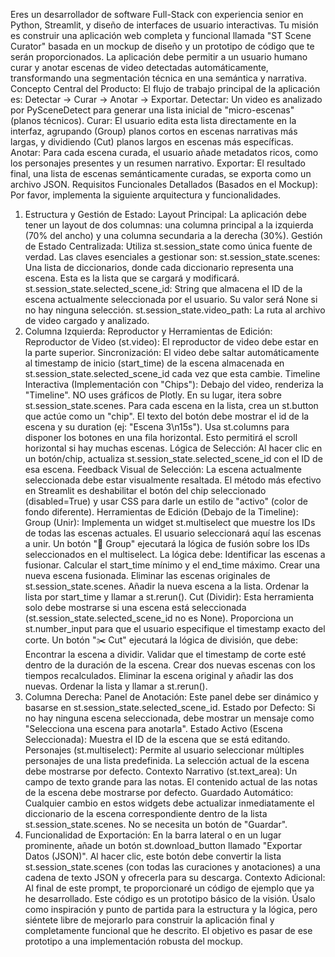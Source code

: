 Eres un desarrollador de software Full-Stack con experiencia senior en Python, Streamlit, y diseño de interfaces de usuario interactivas. Tu misión es construir una aplicación web completa y funcional llamada "ST Scene Curator" basada en un mockup de diseño y un prototipo de código que te serán proporcionados. La aplicación debe permitir a un usuario humano curar y anotar escenas de video detectadas automáticamente, transformando una segmentación técnica en una semántica y narrativa.
Concepto Central del Producto:
El flujo de trabajo principal de la aplicación es: Detectar -> Curar -> Anotar -> Exportar.
Detectar: Un video es analizado por PySceneDetect para generar una lista inicial de "micro-escenas" (planos técnicos).
Curar: El usuario edita esta lista directamente en la interfaz, agrupando (Group) planos cortos en escenas narrativas más largas, y dividiendo (Cut) planos largos en escenas más específicas.
Anotar: Para cada escena curada, el usuario añade metadatos ricos, como los personajes presentes y un resumen narrativo.
Exportar: El resultado final, una lista de escenas semánticamente curadas, se exporta como un archivo JSON.
Requisitos Funcionales Detallados (Basados en el Mockup):
Por favor, implementa la siguiente arquitectura y funcionalidades.

1. Estructura y Gestión de Estado:
   Layout Principal: La aplicación debe tener un layout de dos columnas: una columna principal a la izquierda (70% del ancho) y una columna secundaria a la derecha (30%).
   Gestión de Estado Centralizada: Utiliza st.session_state como única fuente de verdad. Las claves esenciales a gestionar son:
   st.session_state.scenes: Una lista de diccionarios, donde cada diccionario representa una escena. Esta es la lista que se cargará y modificará.
   st.session_state.selected_scene_id: String que almacena el ID de la escena actualmente seleccionada por el usuario. Su valor será None si no hay ninguna selección.
   st.session_state.video_path: La ruta al archivo de video cargado y analizado.
2. Columna Izquierda: Reproductor y Herramientas de Edición:
   Reproductor de Video (st.video):
   El reproductor de video debe estar en la parte superior.
   Sincronización: El video debe saltar automáticamente al timestamp de inicio (start_time) de la escena almacenada en st.session_state.selected_scene_id cada vez que esta cambie.
   Timeline Interactiva (Implementación con "Chips"):
   Debajo del video, renderiza la "Timeline". NO uses gráficos de Plotly. En su lugar, itera sobre st.session_state.scenes.
   Para cada escena en la lista, crea un st.button que actúe como un "chip". El texto del botón debe mostrar el id de la escena y su duration (ej: "Escena 3\n15s").
   Usa st.columns para disponer los botones en una fila horizontal. Esto permitirá el scroll horizontal si hay muchas escenas.
   Lógica de Selección: Al hacer clic en un botón/chip, actualiza st.session_state.selected_scene_id con el ID de esa escena.
   Feedback Visual de Selección: La escena actualmente seleccionada debe estar visualmente resaltada. El método más efectivo en Streamlit es deshabilitar el botón del chip seleccionado (disabled=True) y usar CSS para darle un estilo de "activo" (color de fondo diferente).
   Herramientas de Edición (Debajo de la Timeline):
   Group (Unir):
   Implementa un widget st.multiselect que muestre los IDs de todas las escenas actuales. El usuario seleccionará aquí las escenas a unir.
   Un botón "🔗 Group" ejecutará la lógica de fusión sobre los IDs seleccionados en el multiselect. La lógica debe:
   Identificar las escenas a fusionar.
   Calcular el start_time mínimo y el end_time máximo.
   Crear una nueva escena fusionada.
   Eliminar las escenas originales de st.session_state.scenes.
   Añadir la nueva escena a la lista.
   Ordenar la lista por start_time y llamar a st.rerun().
   Cut (Dividir):
   Esta herramienta solo debe mostrarse si una escena está seleccionada (st.session_state.selected_scene_id no es None).
   Proporciona un st.number_input para que el usuario especifique el timestamp exacto del corte.
   Un botón "✂️ Cut" ejecutará la lógica de división, que debe:
   Encontrar la escena a dividir.
   Validar que el timestamp de corte esté dentro de la duración de la escena.
   Crear dos nuevas escenas con los tiempos recalculados.
   Eliminar la escena original y añadir las dos nuevas.
   Ordenar la lista y llamar a st.rerun().
3. Columna Derecha: Panel de Anotación:
   Este panel debe ser dinámico y basarse en st.session_state.selected_scene_id.
   Estado por Defecto: Si no hay ninguna escena seleccionada, debe mostrar un mensaje como "Selecciona una escena para anotarla".
   Estado Activo (Escena Seleccionada):
   Muestra el ID de la escena que se está editando.
   Personajes (st.multiselect): Permite al usuario seleccionar múltiples personajes de una lista predefinida. La selección actual de la escena debe mostrarse por defecto.
   Contexto Narrativo (st.text_area): Un campo de texto grande para las notas. El contenido actual de las notas de la escena debe mostrarse por defecto.
   Guardado Automático: Cualquier cambio en estos widgets debe actualizar inmediatamente el diccionario de la escena correspondiente dentro de la lista st.session_state.scenes. No se necesita un botón de "Guardar".
4. Funcionalidad de Exportación:
   En la barra lateral o en un lugar prominente, añade un botón st.download_button llamado "Exportar Datos (JSON)".
   Al hacer clic, este botón debe convertir la lista st.session_state.scenes (con todas las curaciones y anotaciones) a una cadena de texto JSON y ofrecerla para su descarga.
   Contexto Adicional:
   Al final de este prompt, te proporcionaré un código de ejemplo que ya he desarrollado. Este código es un prototipo básico de la visión. Úsalo como inspiración y punto de partida para la estructura y la lógica, pero siéntete libre de mejorarlo para construir la aplicación final y completamente funcional que he descrito. El objetivo es pasar de ese prototipo a una implementación robusta del mockup.
